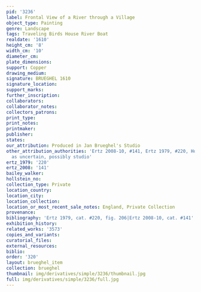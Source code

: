 ```yaml
---
pid: '3236'
label: Frontal View of a River through a Village
object_type: Painting
genre: Landscape
tags: Traveling Birds House River Boat
realdate: '1610'
height_cm: '8'
width_cm: '10'
diameter_cm: 
plate_dimensions: 
support: Copper
drawing_medium: 
signature: BRUEGHEL 1610
signature_location: 
support_marks: 
further_inscription: 
collaborators: 
collaborator_notes: 
collectors_patrons: 
print_type: 
print_notes: 
printmaker: 
publisher: 
states: 
our_attribution: Produced in Jan Brueghel's Studio
other_attribution_authorities: 'Ertz 2008-10, #141, Ertz 1979, #220, Honig database
  as uncertain, possibly studio'
ertz_1979: '220'
ertz_2008: '141'
bailey_walker: 
hollstein_no: 
collection_type: Private
location_country: 
location_city: 
location_collection: 
location_or_most_recent_sale_notes: England, Private Collection
provenance: 
bibliography: 'Ertz 1979, cat. #220, fig. 206|Ertz 2008-10, cat. #141'
exhibition_history: 
related_works: '3573'
copies_and_variants: 
curatorial_files: 
external_resources: 
biblio: 
order: '320'
layout: brueghel_item
collection: brueghel
thumbnail: img/derivatives/simple/3236/thumbnail.jpg
full: img/derivatives/simple/3236/full.jpg
---
```

